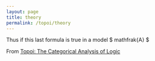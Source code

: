 ```yaml
---
layout: page
title: theory
permalink: /topoi/theory
---
```

Thus if this last formula is true in a model $ mathfrak{A} $ 


From [Topoi: The Categorical Analysis of Logic](https://mathgloss.github.io/MathGloss/topoi.html)